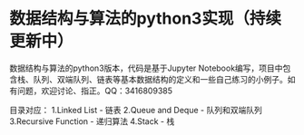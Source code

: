 # 数据结构与算法的python3实现（持续更新中）
数据结构与算法的python3版本，代码是基于Jupyter Notebook编写，项目中包含栈、队列、双端队列、链表等基本数据结构的定义和一些自己练习的小例子。如有问题，欢迎讨论、指正。QQ：3416809385

目录对应：
1.Linked List - 链表
2.Queue and Deque - 队列和双端队列
3.Recursive Function - 递归算法
4.Stack - 栈
